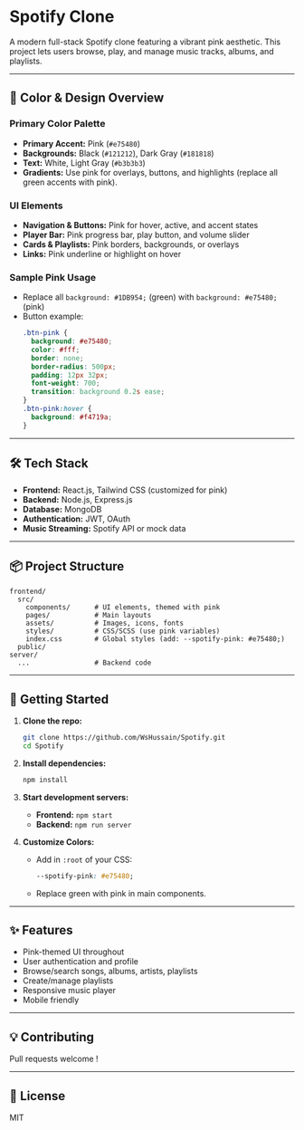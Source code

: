 # Spotify Clone 

A modern full-stack Spotify clone featuring a vibrant pink aesthetic. This project lets users browse, play, and manage music tracks, albums, and playlists.

---

## 🎨 **Color & Design Overview**

### **Primary Color Palette**
- **Primary Accent:** Pink (`#e75480`)
- **Backgrounds:** Black (`#121212`), Dark Gray (`#181818`)
- **Text:** White, Light Gray (`#b3b3b3`)
- **Gradients:** Use pink for overlays, buttons, and highlights (replace all green accents with pink).

### **UI Elements**
- **Navigation & Buttons:** Pink for hover, active, and accent states
- **Player Bar:** Pink progress bar, play button, and volume slider
- **Cards & Playlists:** Pink borders, backgrounds, or overlays
- **Links:** Pink underline or highlight on hover

### **Sample Pink Usage**
- Replace all `background: #1DB954;` (green) with `background: #e75480;` (pink)
- Button example:
  ```css
  .btn-pink {
    background: #e75480;
    color: #fff;
    border: none;
    border-radius: 500px;
    padding: 12px 32px;
    font-weight: 700;
    transition: background 0.2s ease;
  }
  .btn-pink:hover {
    background: #f4719a;
  }
  ```

---

## 🛠️ **Tech Stack**

- **Frontend:** React.js, Tailwind CSS (customized for pink)
- **Backend:** Node.js, Express.js
- **Database:** MongoDB
- **Authentication:** JWT, OAuth
- **Music Streaming:** Spotify API or mock data

---

## 📦 **Project Structure**

```
frontend/
  src/
    components/      # UI elements, themed with pink
    pages/           # Main layouts
    assets/          # Images, icons, fonts
    styles/          # CSS/SCSS (use pink variables)
    index.css        # Global styles (add: --spotify-pink: #e75480;)
  public/
server/
  ...                # Backend code
```

---

## 🚀 **Getting Started**

1. **Clone the repo:**
   ```bash
   git clone https://github.com/WsHussain/Spotify.git
   cd Spotify
   ```

2. **Install dependencies:**
   ```bash
   npm install
   ```

3. **Start development servers:**
   - **Frontend:** `npm start`
   - **Backend:** `npm run server`

4. **Customize Colors:**
   - Add in `:root` of your CSS:
     ```css
     --spotify-pink: #e75480;
     ```
   - Replace green with pink in main components.

---

## ✨ **Features**

- Pink-themed UI throughout
- User authentication and profile
- Browse/search songs, albums, artists, playlists
- Create/manage playlists
- Responsive music player
- Mobile friendly

---

## 💡 **Contributing**

Pull requests welcome !

---

## 📄 **License**

MIT

